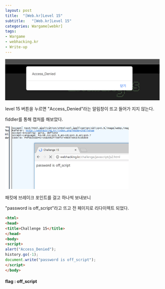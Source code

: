 ```yaml
---
layout: post
title:  "[Web.kr]Level 15"
subtitle:   "[Web.kr]Level 15"
categories: Wargame[webkr]
tags:
- Wargame
- webhacking.kr
- Write-up
---
```


<img src="/assets/img/writeup/webkr/Level 15/DC7DAE26-507F-442B-88B9-060A5EB66AE6.png" width="500px">

level 15 버튼을 누르면 "Access_Denied"라는 알림창이 뜨고 들어가 지지 않는다.



fiddler를 통해 캡처를 해보았다.

<img src="/assets/img/writeup/webkr/Level 15/B85FA2F7-55F2-40EF-8903-6863DE5ACAD8.png" width="400px">

패킷에 브레이크 포인트를 걸고 하나씩 보내보니



"password is off_script"라고 뜨고 전 페이지로 리다이렉트 되었다.

```html
<html>
<head>
<title>Challenge 15</title>
</head>
<body>
<script>
alert("Access_Denied");
history.go(-1);
document.write("password is off_script");
</script>
</body>
```



#### flag : off_script